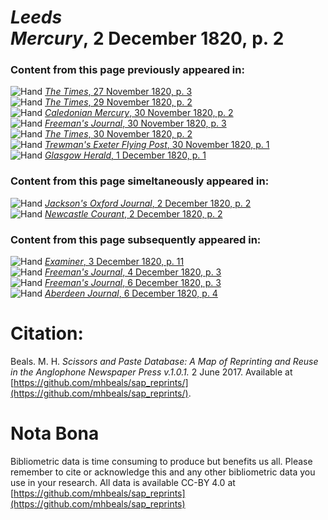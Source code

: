 # *Leeds Mercury*, 2 December 1820, p. 2  
  
### Content from this page previously appeared in:  
![Hand](http://scissorsandpaste.net/wp-content/uploads/2017/06/smallhandpointer.png) [*The Times*, 27 November 1820, p. 3](https://mhbeals.github.io/sap_html/The-Times/The-Times-27-November-1820-p-3)  
![Hand](http://scissorsandpaste.net/wp-content/uploads/2017/06/smallhandpointer.png) [*The Times*, 29 November 1820, p. 2](https://mhbeals.github.io/sap_html/The-Times/The-Times-29-November-1820-p-2)  
![Hand](http://scissorsandpaste.net/wp-content/uploads/2017/06/smallhandpointer.png) [*Caledonian Mercury*, 30 November 1820, p. 2](https://mhbeals.github.io/sap_html/Caledonian-Mercury/Caledonian-Mercury-30-November-1820-p-2)  
![Hand](http://scissorsandpaste.net/wp-content/uploads/2017/06/smallhandpointer.png) [*Freeman's Journal*, 30 November 1820, p. 3](https://mhbeals.github.io/sap_html/Freeman's-Journal/Freeman's-Journal-30-November-1820-p-3)  
![Hand](http://scissorsandpaste.net/wp-content/uploads/2017/06/smallhandpointer.png) [*The Times*, 30 November 1820, p. 2](https://mhbeals.github.io/sap_html/The-Times/The-Times-30-November-1820-p-2)  
![Hand](http://scissorsandpaste.net/wp-content/uploads/2017/06/smallhandpointer.png) [*Trewman's Exeter Flying Post*, 30 November 1820, p. 1](https://mhbeals.github.io/sap_html/Trewman's-Exeter-Flying-Post/Trewman's-Exeter-Flying-Post-30-November-1820-p-1)  
![Hand](http://scissorsandpaste.net/wp-content/uploads/2017/06/smallhandpointer.png) [*Glasgow Herald*, 1 December 1820, p. 1](https://mhbeals.github.io/sap_html/Glasgow-Herald/Glasgow-Herald-1-December-1820-p-1)  
  
### Content from this page simeltaneously appeared in:  
![Hand](http://scissorsandpaste.net/wp-content/uploads/2017/06/smallhandpointer.png) [*Jackson's Oxford Journal*, 2 December 1820, p. 2](https://mhbeals.github.io/sap_html/Jackson's-Oxford-Journal/Jackson's-Oxford-Journal-2-December-1820-p-2)  
![Hand](http://scissorsandpaste.net/wp-content/uploads/2017/06/smallhandpointer.png) [*Newcastle Courant*, 2 December 1820, p. 2](https://mhbeals.github.io/sap_html/Newcastle-Courant/Newcastle-Courant-2-December-1820-p-2)  
  
### Content from this page subsequently appeared in:  
![Hand](http://scissorsandpaste.net/wp-content/uploads/2017/06/smallhandpointer.png) [*Examiner*, 3 December 1820, p. 11](https://mhbeals.github.io/sap_html/Examiner/Examiner-3-December-1820-p-11)  
![Hand](http://scissorsandpaste.net/wp-content/uploads/2017/06/smallhandpointer.png) [*Freeman's Journal*, 4 December 1820, p. 3](https://mhbeals.github.io/sap_html/Freeman's-Journal/Freeman's-Journal-4-December-1820-p-3)  
![Hand](http://scissorsandpaste.net/wp-content/uploads/2017/06/smallhandpointer.png) [*Freeman's Journal*, 6 December 1820, p. 3](https://mhbeals.github.io/sap_html/Freeman's-Journal/Freeman's-Journal-6-December-1820-p-3)  
![Hand](http://scissorsandpaste.net/wp-content/uploads/2017/06/smallhandpointer.png) [*Aberdeen Journal*, 6 December 1820, p. 4](https://mhbeals.github.io/sap_html/Aberdeen-Journal/Aberdeen-Journal-6-December-1820-p-4)  


# Citation: 

Beals. M. H. *Scissors and Paste Database: A Map of Reprinting and Reuse in the Anglophone Newspaper Press v.1.0.1.* 2 June 2017. Available at [https://github.com/mhbeals/sap_reprints/](https://github.com/mhbeals/sap_reprints/). 

# Nota Bona

Bibliometric data is time consuming to produce but benefits us all. Please remember to cite or acknowledge this and any other bibliometric data you use in your research. All data is available CC-BY 4.0 at [https://github.com/mhbeals/sap_reprints](https://github.com/mhbeals/sap_reprints)